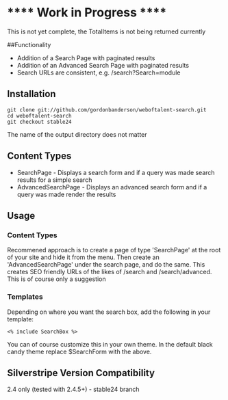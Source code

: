 # **** Work in Progress ****

This is not yet complete, the TotalItems is not being returned currently


##Functionality
* Addition of a Search Page with paginated results
* Addition of an Advanced Search Page with paginated results
* Search URLs are consistent, e.g. /search?Search=module

## Installation
    git clone git://github.com/gordonbanderson/weboftalent-search.git
    cd weboftalent-search
    git checkout stable24

The name of the output directory does not matter

## Content Types

* SearchPage - Displays a search form and if a query was made search results for a simple search
* AdvancedSearchPage - Displays an advanced search form and if a query was made render the results

## Usage

### Content Types

Recommened approach is to create a page of type 'SearchPage' at the root of your site and hide it from the menu.  Then create an 'AdvancedSearchPage' under the search page, and do the same.  This creates SEO friendly URLs of the likes of /search and /search/advanced.  This is of course only a suggestion

### Templates
Depending on where you want the search box, add the following in your template:

	<% include SearchBox %>

You can of course customize this in your own theme.  In the default black candy theme replace $SearchForm with the above.

## Silverstripe Version Compatibility
2.4 only (tested with 2.4.5+) - stable24 branch
